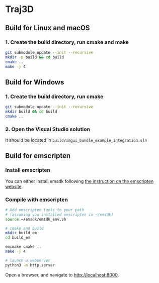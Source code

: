 
# Traj3D


## Build for Linux and macOS

### 1. Create the build directory, run cmake and make

```bash
git submodule update --init --recursive
mkdir -p build && cd build
cmake ..
make -j 4
```

## Build for Windows

### 1. Create the build directory, run cmake

```bash
git submodule update --init --recursive
mkdir build && cd build
cmake ..
```

### 2. Open the Visual Studio solution
It should be located in `build/imgui_bundle_example_integration.sln`

## Build for emscripten

### Install emscripten
You can either install emsdk following [the instruction on the emscripten website](https://emscripten.org/docs/getting_started/downloads.html).

### Compile with emscripten

```bash
# Add emscripten tools to your path
# (assuming you installed emscripten in ~/emsdk)
source ~/emsdk/emsdk_env.sh

# cmake and build
mkdir build_em
cd build_em

emcmake cmake ..
make -j 4

# launch a webserver
python3 -m http.server
```

Open a browser, and navigate to [http://localhost:8000](http://localhost:8000).
